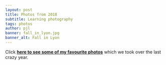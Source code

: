 ```yaml
---
layout: post
title: Photos from 2018
subtitle: Learning photography
tags: photos
author: pjl
banner: fall_in_lyon.jpg
banner_alt: Fall in Lyon
---
```


Click [__here to see some of my favourite photos__](/portfolios/2018/) which we took over the last crazy year.
